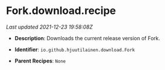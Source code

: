# Fork.download.recipe

_Last updated 2021-12-23 19:58:08Z_

- **Description**: Downloads the current release version of Fork.

- **Identifier**: `io.github.hjuutilainen.download.Fork`

- **Parent Recipes**: `None`